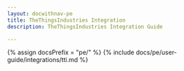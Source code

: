 ```yaml
---
layout: docwithnav-pe
title: TheThingsIndustries Integration
description: TheThingsIndustries Integration Guide 

---
```

{% assign docsPrefix = "pe/" %}
{% include docs/pe/user-guide/integrations/tti.md %}
